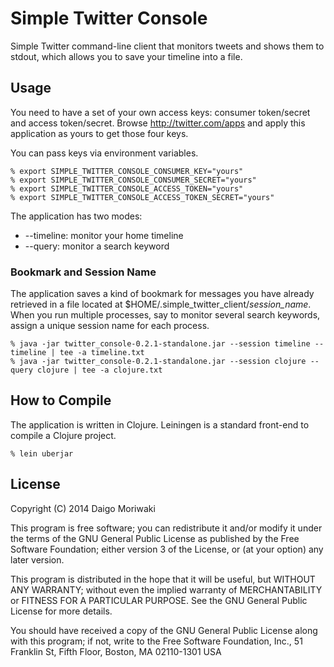 # Simple Twitter Console

Simple Twitter command-line client that monitors tweets and shows them to
stdout, which allows you to save your timeline into a file.

## Usage

You need to have a set of your own access keys: consumer token/secret and access
token/secret. Browse http://twitter.com/apps and apply this application as
yours to get those four keys. 

You can pass keys via environment variables.

```
% export SIMPLE_TWITTER_CONSOLE_CONSUMER_KEY="yours"
% export SIMPLE_TWITTER_CONSOLE_CONSUMER_SECRET="yours"
% export SIMPLE_TWITTER_CONSOLE_ACCESS_TOKEN="yours"
% export SIMPLE_TWITTER_CONSOLE_ACCESS_TOKEN_SECRET="yours"
```

The application has two modes:

* --timeline: monitor your home timeline
* --query: monitor a search keyword

### Bookmark and Session Name

The application saves a kind of bookmark for messages you have already
retrieved in a file located at $HOME/.simple_twitter_client/_session_name_.
When you run multiple processes, say to monitor several search keywords,
assign a unique session name for each process.

```
% java -jar twitter_console-0.2.1-standalone.jar --session timeline --timeline | tee -a timeline.txt
% java -jar twitter_console-0.2.1-standalone.jar --session clojure --query clojure | tee -a clojure.txt
```

## How to Compile

The application is written in Clojure. Leiningen is a standard front-end to
compile a Clojure project.

```
% lein uberjar
```

## License

Copyright (C) 2014 Daigo Moriwaki <daigo at debian dot com>

This program is free software; you can redistribute it and/or modify
it under the terms of the GNU General Public License as published by
the Free Software Foundation; either version 3 of the License, or
(at your option) any later version.

This program is distributed in the hope that it will be useful,
but WITHOUT ANY WARRANTY; without even the implied warranty of
MERCHANTABILITY or FITNESS FOR A PARTICULAR PURPOSE.  See the
GNU General Public License for more details.

You should have received a copy of the GNU General Public License
along with this program; if not, write to the Free Software
Foundation, Inc., 51 Franklin St, Fifth Floor, Boston, MA  02110-1301  USA
